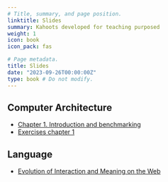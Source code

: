 ```yaml
---
# Title, summary, and page position.
linktitle: Slides
summary: Kahoots developed for teaching purposed
weight: 1
icon: book
icon_pack: fas

# Page metadata.
title: Slides
date: "2023-09-26T00:00:00Z"
type: book # Do not modify.
---
```


## Computer Architecture

- [Chapter 1. Introduction and benchmarking](tema1completo.pdf)
- [Exercises chapter 1](problemasTema1_sep.pdf)

## Language

- [Evolution of Interaction and Meaning on the Web](SC10RovatsosSlides.pdf)
